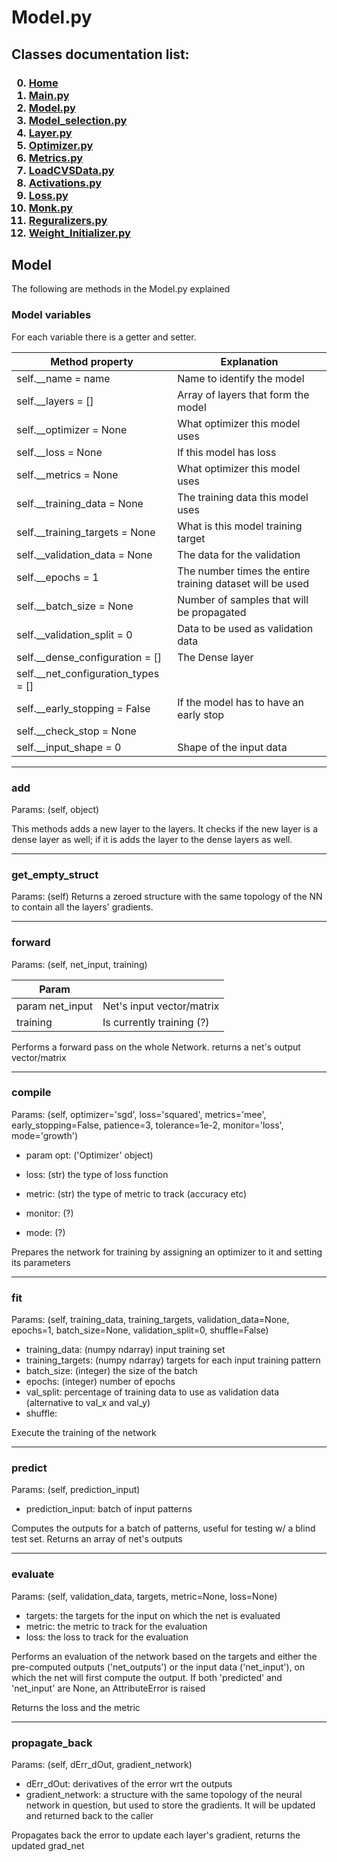 # Model.py

<p>
<h2>
Classes documentation list:
</h2>
<h3>

0. <a href="https://giacomo-antonioli.github.io/Machine_Learning_Project/"> Home </a>
1. [Main.py](./mainDoc.md) 
2. [Model.py](./ModelDoc.md)
3. [Model_selection.py](./model_selectionDoc.md)
4. [Layer.py](./layerDoc.md)
5. [Optimizer.py](./OptimizersDoc.md)
6. [Metrics.py](./metricsDoc.md)
7. [LoadCVSData.py](./loadCSVDataDoc.md)
8. [Activations.py](./activations.md)
9. [Loss.py](./loss.md)
10. [Monk.py](./monk.md)
11. [Reguralizers.py](./reguralizers.md)
12. [Weight_Initializer.py](./weightInizializer.md)

</h3>

</p>

## Model

The following are methods in the Model.py explained

<h3>Model variables</h3>
<p>
For each variable there is a getter and setter.

| Method property                       | Explanation                                              |  
| ------------------------------------- | -------------------------------------------------------- |
| self.__name = name                    | Name to identify the model                               |
| self.__layers = []                    | Array of layers that form the model                      |     
| self.__optimizer = None               | What optimizer this model uses                           |
| self.__loss = None                    | If this model has loss                                   |
| self.__metrics = None                 | What optimizer this model uses                           |
| self.__training_data = None           | The training data this model uses                        |
| self.__training_targets = None        | What is this model training target                       |
| self.__validation_data = None         | The data for the validation                              |
| self.__epochs = 1                     | The number times the entire training dataset will be used|
| self.__batch_size = None              | Number of samples that will be propagated                |
| self.__validation_split = 0           | Data to be used as validation data                       |
| self.__dense_configuration = []       | The Dense layer                                          |
| self.__net_configuration_types = []   |                                                          |
| self.__early_stopping = False         | If the model has to have an early stop                   | 
| self.__check_stop = None              |                                                          |
| self.__input_shape = 0                | Shape of the input data                                  |               


</p>

<hr>
<h3>add</h3>
<p>
Params: (self, object)

This methods adds a new layer to the layers. It checks if the new layer is a dense layer as well; if it is adds the layer to the dense layers as well. 
</p>

<hr>
<h3>get_empty_struct</h3>
<p>
Params: (self)
Returns a zeroed structure with the same topology of the NN to contain all the layers' gradients.
</p>

<hr>
<h3>forward</h3>
<p>
Params: (self, net_input, training)

| Param             |                                |
|----               |----                            |
|param net_input    | Net's input vector/matrix      |
|training           | Is currently training (?)      |

Performs a forward pass on the whole Network.
returns a net's output vector/matrix
</p>

<hr>
<h3>compile</h3>
<p>
Params: (self, optimizer='sgd', loss='squared', metrics='mee', early_stopping=False, patience=3, tolerance=1e-2,
                monitor='loss', mode='growth')

- param opt: ('Optimizer' object)
- loss: (str) the type of loss function
- metric: (str) the type of metric to track (accuracy etc)

- monitor:                        (?)        
- mode:           (?)         

Prepares the network for training by assigning an optimizer to it and setting its parameters
</p>

<hr>
<h3>fit</h3>
<p>
Params: (self, training_data, training_targets, validation_data=None, epochs=1, batch_size=None, validation_split=0,
            shuffle=False)

- training_data: (numpy ndarray) input training set
- training_targets: (numpy ndarray) targets for each input training pattern
- batch_size: (integer) the size of the batch
- epochs: (integer) number of epochs
- val_split: percentage of training data to use as validation data (alternative to val_x and val_y)
- shuffle: 

Execute the training of the network
</p>

<hr>
<h3>predict</h3>
<p>
Params: (self, prediction_input)

- prediction_input: batch of input patterns                  

 Computes the outputs for a batch of patterns, useful for testing w/ a blind test set.
 Returns an array of net's outputs
</p>

<hr>
<h3>evaluate</h3>
<p>
Params: (self, validation_data, targets, metric=None, loss=None)

- targets: the targets for the input on which the net is evaluated
- metric: the metric to track for the evaluation
- loss: the loss to track for the evaluation


 Performs an evaluation of the network based on the targets and either the pre-computed outputs ('net_outputs')
 or the input data ('net_input'), on which the net will first compute the output.
 If both 'predicted' and 'net_input' are None, an AttributeError is raised

Returns the loss and the metric
</p>

<hr>
<h3>propagate_back</h3>
<p>
Params: (self, dErr_dOut, gradient_network)

- dErr_dOut: derivatives of the error wrt the outputs
- gradient_network: a structure with the same topology of the neural network in question, but used to store the gradients. It will be updated and returned back to the caller

Propagates back the error to update each layer's gradient, returns the updated grad_net

</p>